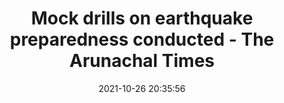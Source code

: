 ---
"title": "Mock drills on earthquake preparedness conducted - The Arunachal Times"
"date": "2021-10-26 20:35:56"
"feed_name": "GOOGLENEWSMINING"
"feed_website": "https://news.google.com/search?q=mining%2Bincident&hl=en-US&gl=US&ceid=US:en"
"feed_rss": "https://news.google.com/rss/search?q=mining%2Bincident&hl=en-US&gl=US&ceid=US:en"
"link": "https://arunachaltimes.in/index.php/2021/10/27/mock-drills-on-earthquake-preparedness-conducted/"
"source": "{'href': 'https://arunachaltimes.in', 'title': 'The Arunachal Times'}"
"file": "_posts/2021-1-1-0ea34df3a07525ffe7b355be97d76eb6ef112ff7.md"
"accident": "1"
"drilling": "0"
"dead": "0"
"injured": "0"
"arrested": "0"
"place": "unknown place"
"where": "unknown site"
"causes": "unknown"
"place_uri": "unknown place"
---